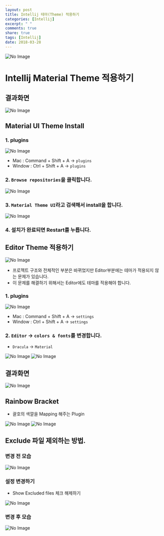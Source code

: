 ```yaml
---
layout: post
title: Intellij 테마(Theme) 적용하기
categories: [Intellij]
excerpt: " "
comments: true
share: true
tags: [Intellij]
date: 2018-03-28
---
```

![No Image](/assets/logo/Intellij.png)

# Intellij Material Theme 적용하기

## 결과화면
![No Image](/assets/posts/20180328/1.png)

## Material UI Theme Install
### 1. plugins
![No Image](/assets/posts/20180328/2.png)
- Mac : Command + Shift + A -> `plugins`
- Window : Ctrl + Shift + A -> `plugins`



### 2. `Browse repositories`을 클릭합니다.
![No Image](/assets/posts/20180328/3.png)


### 3. `Material Theme UI`라고 검색해서 install을 합니다.
![No Image](/assets/posts/20180328/4.png)

### 4. 설치가 완료되면 Restart를 누릅니다.

## Editor Theme 적용하기
![No Image](/assets/posts/20180328/5.png)
- 프로젝트 구조와 전체적인 부분은 바뀌었지만 Editor부분에는 테마가 적용되지 않는 문제가 있습니다.
- 이 문제를 해결하기 위해서는 Editor에도 테마를 적용해야 합니다.

### 1. plugins
![No Image](/assets/posts/20180328/6.png)
- Mac : Command + Shift + A -> `settings`
- Window : Ctrl + Shift + A -> `settings`

### 2. `Editor` -> `colors & fonts`를 변경합니다.
- `Dracula` -> `Material`

![No Image](/assets/posts/20180328/7.png)
![No Image](/assets/posts/20180328/8.png)


## 결과화면
![No Image](/assets/posts/20180328/1.png)

## Rainbow Bracket
- 괄호의 색깔을 Mapping 해주는 Plugin

![No Image](/assets/posts/20180328/12.png)
![No Image](/assets/posts/20180328/13.png)

## Exclude 파일 제외하는 방법.
### 변경 전 모습
![No Image](/assets/posts/20180328/11.png)

### 설정 변경하기
- Show Excluded files 체크 해제하기

![No Image](/assets/posts/20180328/9.png)
### 변경 후 모습
![No Image](/assets/posts/20180328/10.png)
